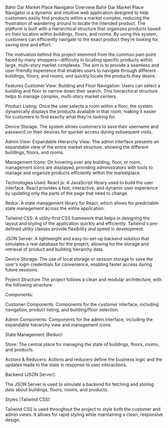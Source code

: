 Bahir Dar Market Place Navigator
Overview
Bahir Dar Market Place Navigator is a dynamic and intuitive web application designed to help customers easily find products within a market complex, reducing the frustration of wandering around to locate the intended product. The platform is built with a hierarchical structure that organizes products based on their location within buildings, floors, and rooms. By using this system, customers can efficiently navigate to the exact product they’re looking for, saving time and effort.

The motivation behind this project stemmed from the common pain point faced by many shoppers—difficulty in locating specific products within large, multi-story market complexes. The aim is to provide a seamless and user-friendly experience that enables users to navigate through different buildings, floors, and rooms, and quickly locate the products they desire.

Features
Customer View:
Building and Floor Navigation: Users can select a building and floor to narrow down their search. This hierarchical structure helps to manage complex, multi-story market centers.

Product Listing: Once the user selects a room within a floor, the system dynamically displays the products available in that room, making it easier for customers to find exactly what they're looking for.

Device Storage: The system allows customers to save their username and password on their devices for quicker access during subsequent visits.

Admin View:
Expandable Hierarchy View: The admin interface presents an expandable view of the entire market structure, showing the different buildings, floors, and rooms.

Management Icons: On hovering over any building, floor, or room, management icons are displayed, providing administrators with tools to manage and organize products efficiently within the marketplace.

Technologies Used:
React.js: A JavaScript library used to build the user interface. React provides a fast, interactive, and dynamic user experience by updating only the parts of the page that need to change.

Redux: A state management library for React, which allows for predictable state management across the entire application.

Tailwind CSS: A utility-first CSS framework that helps in designing the layout and styling of the application quickly and efficiently. Tailwind's pre-defined utility classes provide flexibility and speed in development.

JSON Server: A lightweight and easy-to-set-up backend solution that simulates a real database for the project, allowing for the storage and retrieval of product and building hierarchy data.

Device Storage: The use of local storage or session storage to save the user's login credentials for convenience, enabling faster access during future sessions.

Project Structure
The project follows a clean and modular architecture, with the following structure:

Components:

Customer Components: Components for the customer interface, including navigation, product listing, and building/floor selection.

Admin Components: Components for the admin interface, including the expandable hierarchy view and management icons.

State Management (Redux):

Store: The central place for managing the state of buildings, floors, rooms, and products.

Actions & Reducers: Actions and reducers define the business logic and the updates made to the state in response to user interactions.

Backend (JSON Server):

The JSON Server is used to simulate a backend for fetching and storing data about buildings, floors, rooms, and products.

Styles (Tailwind CSS):

Tailwind CSS is used throughout the project to style both the customer and admin views. It allows for rapid styling while maintaining a clean, responsive design.